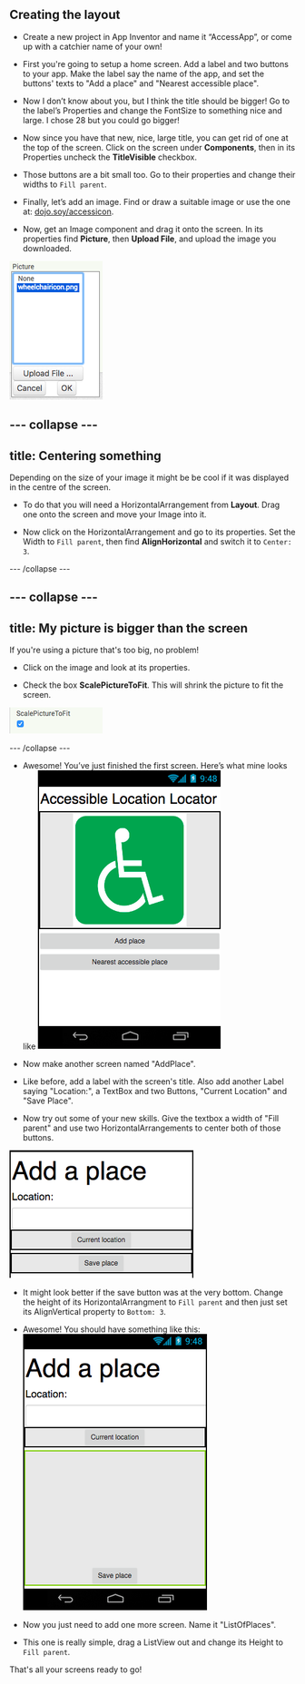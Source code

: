 ## Creating the layout

+ Create a new project in App Inventor and name it “AccessApp”, or come up with a catchier name of your own!

+ First you're going to setup a home screen. Add a label and two buttons to your app. Make the label say the name of the app, and set the buttons' texts to "Add a place" and "Nearest accessible place".

+ Now I don’t know about you, but I think the title should be bigger! Go to the label’s Properties and change the FontSize to something nice and large. I chose 28 but you could go bigger!

+ Now since you have that new, nice, large title, you can get rid of one at the top of the screen. Click on the screen under **Components**, then in its Properties uncheck the **TitleVisible** checkbox.

+ Those buttons are a bit small too. Go to their properties and change their widths to `Fill parent`.

+ Finally, let’s add an image. Find or draw a suitable image or use the one at: [dojo.soy/accessicon](http://dojo.soy/accessicon). 

+ Now, get an Image component and drag it onto the screen. In its properties find **Picture**, then **Upload File**, and upload the image you downloaded.

![](images/upload_image.png)

--- collapse ---
---
title: Centering something
---

Depending on the size of your image it might be be cool if it was displayed in the centre of the screen. 

+ To do that you will need a HorizontalArrangement from **Layout**. Drag one onto the screen and move your Image into it.

+ Now click on the HorizontalArrangement and go to its properties. Set the Width to `Fill parent`, then find **AlignHorizontal** and switch it to `Center: 3`.

--- /collapse ---

--- collapse ---
---
title: My picture is bigger than the screen
---

If you're using a picture that's too big, no problem!

+ Click on the image and look at its properties.

+ Check the box **ScalePictureToFit**. This will shrink the picture to fit the screen.

![](images/s3ScalePicture.png)

--- /collapse ---

+ Awesome! You’ve just finished the first screen. Here’s what mine looks like
![](images/screen1.png)

+ Now make another screen named "AddPlace".

+ Like before, add a label with the screen's title. Also add another Label saying "Location:", a TextBox and two Buttons, "Current Location" and "Save Place".

+ Now try out some of your new skills. Give the textbox a width of "Fill parent" and use two HorizontalArrangements to center both of those buttons.

![](images/componenetsInAddPlace.png)

+ It might look better if the save button was at the very bottom. Change the height of its HorizontalArrangment to `Fill parent` and then just set its AlignVertical property to `Bottom: 3`.

+ Awesome! You should have something like this:
![](images/AddPlace.png)

+ Now you just need to add one more screen. Name it "ListOfPlaces".

+ This one is really simple, drag a ListView out and change its Height to `Fill parent`.

That's all your screens ready to go!
